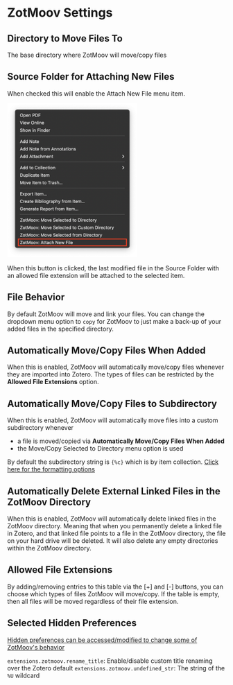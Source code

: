 # ZotMoov Settings

## Directory to Move Files To

The base directory where ZotMoov will move/copy files

## Source Folder for Attaching New Files

When checked this will enable the Attach New File menu item.

<img src="../res/Image3.png" width="300"/>

When this button is clicked, the last modified file in the Source Folder with an allowed file extension will be attached to the selected item.

## File Behavior

By default ZotMoov will move and link your files. You can change the dropdown menu option to `copy` for ZotMoov to just make a back-up of your added files in the specified directory.

## Automatically Move/Copy Files When Added

When this is enabled, ZotMoov will automatically move/copy files whenever they are imported into Zotero. The types of files can be restricted by the **Allowed File Extensions** option.

## Automatically Move/Copy Files to Subdirectory

When this is enabled, ZotMoov will automatically move files into a custom subdirectory whenever
- a file is moved/copied via **Automatically Move/Copy Files When Added**
- the Move/Copy Selected to Directory menu option is used

By default the subdirectory string is `{%c}` which is by item collection. [Click here for the formatting options](WILDCARD_INFO.md)

## Automatically Delete External Linked Files in the ZotMoov Directory

When this is enabled, ZotMoov will automatically delete linked files in the ZotMoov directory. Meaning that when you permanently delete a linked file in Zotero, and that linked file points to a file in the ZotMoov directory, the file on your hard drive will be deleted. It will also delete any empty directories within the ZotMoov directory.

## Allowed File Extensions

By adding/removing entries to this table via the [+] and [-] buttons, you can choose which types of files ZotMoov will move/copy. If the table is empty, then all files will be moved regardless of their file extension.

## Selected Hidden Preferences

[Hidden preferences can be accessed/modified to change some of ZotMoov's behavior](https://www.zotero.org/support/preferences/hidden_preferences)

```extensions.zotmoov.rename_title```: Enable/disable custom title renaming over the Zotero default
```extensions.zotmoov.undefined_str```: The string of the `%U` wildcard